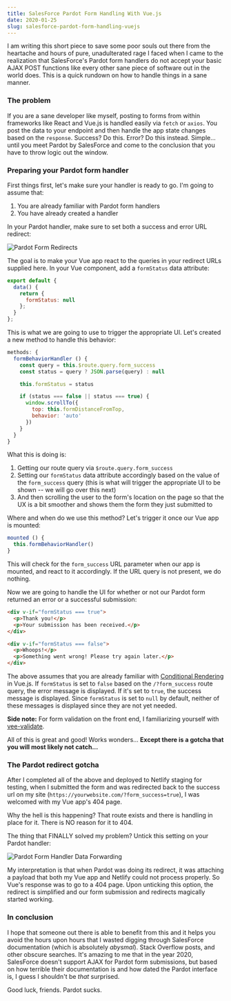 ```yaml
---
title: SalesForce Pardot Form Handling With Vue.js
date: 2020-01-25
slug: salesforce-pardot-form-handling-vuejs
---
```


I am writing this short piece to save some poor souls out there from the heartache and hours of pure, unadulterated rage I faced when I came to the realization that SalesForce's Pardot form handlers do not accept your basic AJAX POST functions like every other sane piece of software out in the world does. This is a quick rundown on how to handle things in a sane manner.

### The problem

If you are a sane developer like myself, posting to forms from within frameworks like React and Vue.js is handled easily via `fetch` or `axios`. You post the data to your endpoint and then handle the app state changes based on the `response`. Success? Do this. Error? Do this instead. Simple... until you meet Pardot by SalesForce and come to the conclusion that you have to throw logic out the window.

### Preparing your Pardot form handler

First things first, let's make sure your handler is ready to go. I'm going to assume that:

1. You are already familiar with Pardot form handlers
2. You have already created a handler

In your Pardot handler, make sure to set both a success and error URL redirect:

![Pardot Form Redirects](/journal/sf-pardot-redirect-urls.png)

The goal is to make your Vue app react to the queries in your redirect URLs supplied here. In your Vue component, add a `formStatus` data attribute:

```js
export default {
  data() {
    return {
      formStatus: null
    };
  }
};
```

This is what we are going to use to trigger the appropriate UI. Let's created a new method to handle this behavior:

```js
methods: {
  formBehaviorHandler () {
    const query = this.$route.query.form_success
    const status = query ? JSON.parse(query) : null

    this.formStatus = status

    if (status === false || status === true) {
      window.scrollTo({
        top: this.formDistanceFromTop,
        behavior: 'auto'
      })
    }
  }
}
```

What this is doing is:

1. Getting our route query via `$route.query.form_success`
2. Setting our `formStatus` data attribute accordingly based on the value of the `form_success` query (this is what will trigger the appropriate UI to be shown -- we will go over this next)
3. And then scrolling the user to the form's location on the page so that the UX is a bit smoother and shows them the form they just submitted to

Where and when do we use this method? Let's trigger it once our Vue app is mounted:

```js
mounted () {
  this.formBehaviorHandler()
}
```

This will check for the `form_success` URL parameter when our app is mounted, and react to it accordingly. If the URL query is not present, we do nothing.

Now we are going to handle the UI for whether or not our Pardot form returned an error or a successful submission:

```html
<div v-if="formStatus === true">
  <p>Thank you!</p>
  <p>Your submission has been received.</p>
</div>

<div v-if="formStatus === false">
  <p>Whoops!</p>
  <p>Something went wrong! Please try again later.</p>
</div>
```

The above assumes that you are already familiar with [Conditional Rendering](https://vuejs.org/v2/guide/conditional.html "Conditional Rendering in Vue.js") in Vue.js. If `formStatus` is set to `false` based on the `/?form_success` route query, the error message is displayed. If it's set to `true`, the success message is displayed. Since `formStatus` is set to `null` by default, neither of these messages is displayed since they are not yet needed.

**Side note:** For form validation on the front end, I familiarizing yourself with [vee-validate](https://logaretm.github.io/vee-validate/ "VeeValidate - Template Based Form Validation Framework for Vue.js ").

All of this is great and good! Works wonders... **Except there is a gotcha that you will most likely not catch...**

### The Pardot redirect gotcha

After I completed all of the above and deployed to Netlify staging for testing, when I submitted the form and was redirected back to the success url on my site (`https://yourwebsite.com/?form_success=true`), I was welcomed with my Vue app's 404 page.

Why the hell is this happening? That route exists and there is handling in place for it. There is NO reason for it to 404.

The thing that FINALLY solved my problem? Untick this setting on your Pardot handler:

![Pardot Form Handler Data Forwarding](/journal/sf-pardot-data-forwarding.png)

My interpretation is that when Pardot was doing its redirect, it was attaching a payload that both my Vue app and Netlify could not process properly. So Vue's response was to go to a 404 page. Upon unticking this option, the redirect is simplified and our form submission and redirects magically started working.

### In conclusion

I hope that someone out there is able to benefit from this and it helps you avoid the hours upon hours that I wasted digging through SalesForce documentation (which is absolutely _abysmal_). Stack Overflow posts, and other obscure searches. It's amazing to me that in the year 2020, SalesForce doesn't support AJAX for Pardot form submissions, but based on how terrible their documentation is and how dated the Pardot interface is, I guess I shouldn't be _that_ surprised.

Good luck, friends. Pardot sucks.
